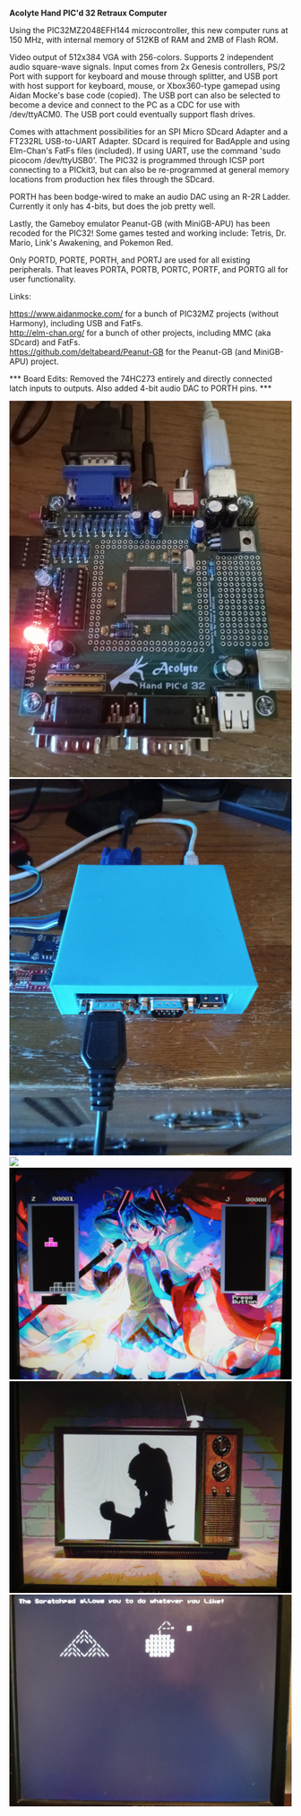 <b>Acolyte Hand PIC'd 32 Retraux Computer</b>

Using the PIC32MZ2048EFH144 microcontroller, this new computer runs at 150 MHz, with internal memory of 512KB of RAM and 2MB of Flash ROM.  

Video output of 512x384 VGA with 256-colors.  Supports 2 independent audio square-wave signals.  Input comes from 2x Genesis controllers, PS/2 Port with support for keyboard and mouse through splitter, and USB port with host support for keyboard, mouse, or Xbox360-type gamepad using Aidan Mocke's base code (copied).  The USB port can also be selected to become a device and connect to the PC as a CDC for use with /dev/ttyACM0.  The USB port could eventually support flash drives.

Comes with attachment possibilities for an SPI Micro SDcard Adapter and a FT232RL USB-to-UART Adapter.  SDcard is required for BadApple and using Elm-Chan's FatFs files (included).  If using UART, use the command 'sudo picocom /dev/ttyUSB0'.  The PIC32 is programmed through ICSP port connecting to a PICkit3, but can also be re-programmed at general memory locations from production hex files through the SDcard.

PORTH has been bodge-wired to make an audio DAC using an R-2R Ladder.  Currently it only has 4-bits, but does the job pretty well.

Lastly, the Gameboy emulator Peanut-GB (with MiniGB-APU) has been recoded for the PIC32!  Some games tested and working include: Tetris, Dr. Mario, Link's Awakening, and Pokemon Red.

Only PORTD, PORTE, PORTH, and PORTJ are used for all existing peripherals.  That leaves PORTA, PORTB, PORTC, PORTF, and PORTG all for user functionality.

Links:

<a href="https://www.aidanmocke.com/">https://www.aidanmocke.com/</a> for a bunch of PIC32MZ projects (without Harmony), including USB and FatFs.<br>
<a href="http://elm-chan.org/">http://elm-chan.org/</a> for a bunch of other projects, including MMC (aka SDcard) and FatFs.<br>
<a href="https://github.com/deltabeard/Peanut-GB">https://github.com/deltabeard/Peanut-GB</a> for the Peanut-GB (and MiniGB-APU) project.<br>

*** Board Edits: Removed the 74HC273 entirely and directly connected latch inputs to outputs.  Also added 4-bit audio DAC to PORTH pins. ***

<img src="BOARD-PICTURE.jpg">

<img src="PRINTED-CASE.jpg">

<img src="MIKU-MENU.jpg">

<img src="MIKU-TETRA.jpg">

<img src="BAD-APPLE.jpg">

<img src="SCRATCH-PAD.jpg">
